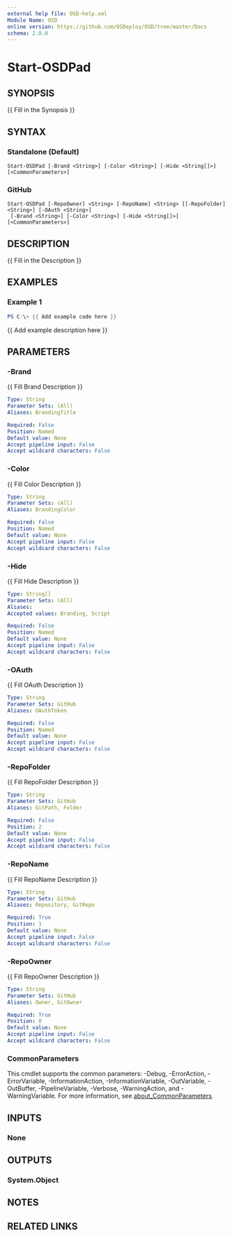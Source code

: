 ```yaml
---
external help file: OSD-help.xml
Module Name: OSD
online version: https://github.com/OSDeploy/OSD/tree/master/Docs
schema: 2.0.0
---
```


# Start-OSDPad

## SYNOPSIS
{{ Fill in the Synopsis }}

## SYNTAX

### Standalone (Default)
```
Start-OSDPad [-Brand <String>] [-Color <String>] [-Hide <String[]>] [<CommonParameters>]
```

### GitHub
```
Start-OSDPad [-RepoOwner] <String> [-RepoName] <String> [[-RepoFolder] <String>] [-OAuth <String>]
 [-Brand <String>] [-Color <String>] [-Hide <String[]>] [<CommonParameters>]
```

## DESCRIPTION
{{ Fill in the Description }}

## EXAMPLES

### Example 1
```powershell
PS C:\> {{ Add example code here }}
```

{{ Add example description here }}

## PARAMETERS

### -Brand
{{ Fill Brand Description }}

```yaml
Type: String
Parameter Sets: (All)
Aliases: BrandingTitle

Required: False
Position: Named
Default value: None
Accept pipeline input: False
Accept wildcard characters: False
```

### -Color
{{ Fill Color Description }}

```yaml
Type: String
Parameter Sets: (All)
Aliases: BrandingColor

Required: False
Position: Named
Default value: None
Accept pipeline input: False
Accept wildcard characters: False
```

### -Hide
{{ Fill Hide Description }}

```yaml
Type: String[]
Parameter Sets: (All)
Aliases:
Accepted values: Branding, Script

Required: False
Position: Named
Default value: None
Accept pipeline input: False
Accept wildcard characters: False
```

### -OAuth
{{ Fill OAuth Description }}

```yaml
Type: String
Parameter Sets: GitHub
Aliases: OAuthToken

Required: False
Position: Named
Default value: None
Accept pipeline input: False
Accept wildcard characters: False
```

### -RepoFolder
{{ Fill RepoFolder Description }}

```yaml
Type: String
Parameter Sets: GitHub
Aliases: GitPath, Folder

Required: False
Position: 2
Default value: None
Accept pipeline input: False
Accept wildcard characters: False
```

### -RepoName
{{ Fill RepoName Description }}

```yaml
Type: String
Parameter Sets: GitHub
Aliases: Repository, GitRepo

Required: True
Position: 1
Default value: None
Accept pipeline input: False
Accept wildcard characters: False
```

### -RepoOwner
{{ Fill RepoOwner Description }}

```yaml
Type: String
Parameter Sets: GitHub
Aliases: Owner, GitOwner

Required: True
Position: 0
Default value: None
Accept pipeline input: False
Accept wildcard characters: False
```

### CommonParameters
This cmdlet supports the common parameters: -Debug, -ErrorAction, -ErrorVariable, -InformationAction, -InformationVariable, -OutVariable, -OutBuffer, -PipelineVariable, -Verbose, -WarningAction, and -WarningVariable. For more information, see [about_CommonParameters](http://go.microsoft.com/fwlink/?LinkID=113216).

## INPUTS

### None

## OUTPUTS

### System.Object
## NOTES

## RELATED LINKS
